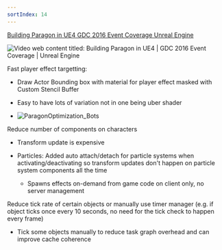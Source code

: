 ```yaml
---
sortIndex: 14
---
```


[Building Paragon in UE4  GDC 2016 Event Coverage Unreal Engine](https://www.youtube.com/watch?v=BXcw2IrIinc)

![Video web content titled: Building Paragon in UE4 | GDC 2016 Event Coverage | Unreal Engine](file:///C:/Users/KITELI~1/AppData/Local/Temp/msohtmlclip1/02/clip_image001.png)

Fast player effect targetting:

- Draw Actor Bounding box with material for player effect masked with Custom Stencil Buffer

- Easy to have lots of variation not in one being uber shader

- ![ParagonOptimization_Bots](...\..\..\..\assets\ParagonOptimization_Bots.png)

Reduce number of components on characters

- Transform update is expensive

- Particles: Added auto attach/detach for particle systems when activating/deactivating so transform updates don't happen on particle system components all the time

  - Spawns effects on-demand from game code on client only, no server management

Reduce tick rate of certain objects or manually use timer manager (e.g. if object ticks once every 10 seconds, no need for the tick check to happen every frame)

- Tick some objects manually to reduce task graph overhead and can improve cache coherence

